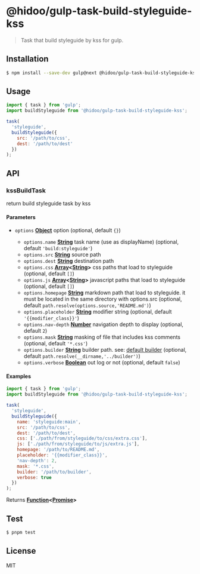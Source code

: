 # @hidoo/gulp-task-build-styleguide-kss

> Task that build styleguide by kss for gulp.

## Installation

```sh
$ npm install --save-dev gulp@next @hidoo/gulp-task-build-styleguide-kss
```

## Usage

```js
import { task } from 'gulp';
import buildStyleguide from '@hidoo/gulp-task-build-styleguide-kss';

task(
  'styleguide',
  buildStyleguide({
    src: '/path/to/css',
    dest: '/path/to/dest'
  })
);
```

## API

<!-- Generated by documentation.js. Update this documentation by updating the source code. -->

### kssBuildTask

return build styleguide task by kss

#### Parameters

- `options` **[Object](https://developer.mozilla.org/docs/Web/JavaScript/Reference/Global_Objects/Object)** option (optional, default `{}`)

  - `options.name` **[String](https://developer.mozilla.org/docs/Web/JavaScript/Reference/Global_Objects/String)** task name (use as displayName) (optional, default `'build:styleguide'`)
  - `options.src` **[String](https://developer.mozilla.org/docs/Web/JavaScript/Reference/Global_Objects/String)** source path
  - `options.dest` **[String](https://developer.mozilla.org/docs/Web/JavaScript/Reference/Global_Objects/String)** destination path
  - `options.css` **[Array](https://developer.mozilla.org/docs/Web/JavaScript/Reference/Global_Objects/Array)<[String](https://developer.mozilla.org/docs/Web/JavaScript/Reference/Global_Objects/String)>** css paths that load to styleguide (optional, default `[]`)
  - `options.js` **[Array](https://developer.mozilla.org/docs/Web/JavaScript/Reference/Global_Objects/Array)<[String](https://developer.mozilla.org/docs/Web/JavaScript/Reference/Global_Objects/String)>** javascript paths that load to styleguide (optional, default `[]`)
  - `options.homepage` **[String](https://developer.mozilla.org/docs/Web/JavaScript/Reference/Global_Objects/String)** markdown path that load to styleguide.
    it must be located in the same directory with options.src (optional, default `path.resolve(options.source,'README.md')`)
  - `options.placeholder` **[String](https://developer.mozilla.org/docs/Web/JavaScript/Reference/Global_Objects/String)** modifier string (optional, default `'{{modifier_class}}'`)
  - `options.nav-depth` **[Number](https://developer.mozilla.org/docs/Web/JavaScript/Reference/Global_Objects/Number)** navigation depth to display (optional, default `2`)
  - `options.mask` **[String](https://developer.mozilla.org/docs/Web/JavaScript/Reference/Global_Objects/String)** masking of file that includes kss comments (optional, default `'*.css'`)
  - `options.builder` **[String](https://developer.mozilla.org/docs/Web/JavaScript/Reference/Global_Objects/String)** builder path.
    see: [default builder](./builder) (optional, default `path.resolve(__dirname,'../builder')`)
  - `options.verbose` **[Boolean](https://developer.mozilla.org/docs/Web/JavaScript/Reference/Global_Objects/Boolean)** out log or not (optional, default `false`)

#### Examples

```javascript
import { task } from 'gulp';
import buildStyleguide from '@hidoo/gulp-task-build-styleguide-kss';

task(
  'styleguide',
  buildStyleguide({
    name: 'styleguide:main',
    src: '/path/to/css',
    dest: '/path/to/dest',
    css: ['./path/from/styleguide/to/css/extra.css'],
    js: ['./path/from/styleguide/to/js/extra.js'],
    homepage: '/path/to/README.md',
    placeholder: '{{modifier_class}}',
    'nav-depth': 2,
    mask: '*.css',
    builder: '/path/to/builder',
    verbose: true
  })
);
```

Returns **[Function](https://developer.mozilla.org/docs/Web/JavaScript/Reference/Statements/function)<[Promise](https://developer.mozilla.org/docs/Web/JavaScript/Reference/Global_Objects/Promise)>**&#x20;

## Test

```sh
$ pnpm test
```

## License

MIT
